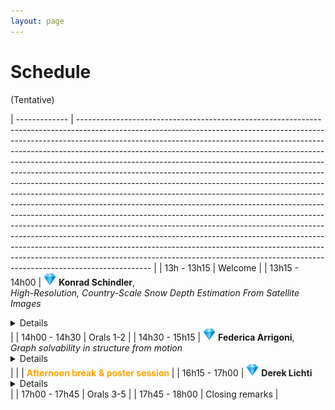 ```yaml
---
layout: page
---
```


# Schedule

(Tentative)

| ------------- | ------------------------------------------------------------------------------------------------------------------------------------------------------------------------------------------------------------------------------------------------------------------------------------------------------------------------------------------------------------------------------------------------------------------------------------------------------------------------------------------------------------------------------------------------------------------------------------------------------------------------------------------------------------------------------------------------------------------------------------------------------------------------------------------------------------------------------------------------------------------------------------------------------------------------------------------------------------------------------------------------------------------------------------------------------------------------------------------------------------------------------------------------------ |
| 13h - 13h15 | Welcome |
| 13h15 - 14h00 | <img src="/img/diamond.png"  width="20"> **Konrad Schindler**, <br><em>High-Resolution, Country-Scale Snow Depth Estimation From Satellite Images</em><br><details>Monitoring snow depth is important for hydrology, hydro-power planning, ecology, and Alpine safety. Existing methods to estimate snow depth over large areas are typically limited to ground sampling distances of ca. 1km. This limits their usage in high alpine areas, where that resolution fails to capture local snow distribution patterns caused by the pronounced topography. I will present recent advances that make it possible to map snow depth at spatial resolution down to 10m GSD, with weekly updates. By fusing an elevation model and time series of Sentinel-1 and Sentinel-2 images with a recurrent convolutional neural network, we are able to produce country-wide high-resolution snow depth maps without in-situ data. Optionally, these maps can be further refined by combining them with sparse point observations from ground measurement stations. All maps are accompanied by spatially explicit maps of prediction uncertainty, thanks to a probabilistic deep learning framework.</details> |
| 14h00 - 14h30 | Orals 1-2 |
| 14h30 - 15h15 | <img src="/img/diamond.png"  width="20"> **Federica Arrigoni**, <br><em>Graph solvability in structure from motion</em><br><details> Coming up! </details> |
| | <span style="color:orange"> <b>Afternoon break</b> </span> <span style="color:orange"><b>& poster session </b></span> |
| 16h15 - 17h00 | <img src="/img/diamond.png"  width="20"> **Derek Lichti** <br><details> Coming up! </details> |
| 17h00 - 17h45 | Orals 3-5 |
| 17h45 - 18h00 | Closing remarks |

<style>
.collapsible p {
  margin-top: 0;
}

.collapsible summary::-webkit-details-marker {
  display: none;
}

.collapsible summary {
  cursor: pointer;
  margin-left: 10px;
  font-weight: bold;
}

.collapsible p {
  margin: 0 0 10px 0;
}

table {
  border-collapse: collapse;
  border: none;
  background-color: transparent;
}

table td,
table th {
  border: none;
}

</style>
